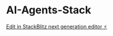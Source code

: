 # AI-Agents-Stack

[Edit in StackBlitz next generation editor ⚡️](https://stackblitz.com/~/github.com/koji/AI-Agents-Stack)